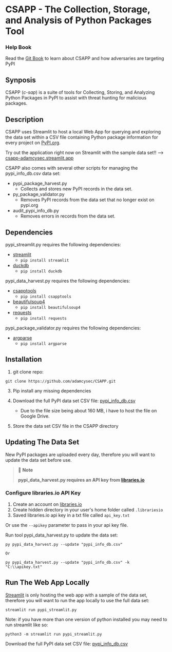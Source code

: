 # CSAPP - The Collection, Storage, and Analysis of Python Packages Tool

### Help Book
Read the [Git Book](https://adamcysec.gitbook.io/csapp/) to learn about CSAPP and how adversaries are targeting PyPI

## Synposis

CSAPP (*c-sap*) is a suite of tools for Collecting, Storing, and Analyzing Python Packages in PyPI to assist with threat hunting for malicious packages. 

## Description

CSAPP uses Streamlit to host a local Web App for querying and exploring the data set within a CSV file containing Python package information for every project on [PyPI.org](https://pypi.org/).

Try out the application right now on Streamlit with the sample data set!! --> [csapp-adamcysec.streamlit.app](https://csapp-adamcysec.streamlit.app/)

CSAPP also comes with several other scripts for managing the pypi_info_db.csv data set:

- pypi_package_harvest.py
  - Collects and stores new PyPI records in the data set.
- py_package_validator.py
  - Removes PyPI records from the data set that no longer exist on pypi.org
- audit_pypi_info_db.py
  - Removes errors in records from the data set.

## Dependencies
pypi_streamlit.py requires the following dependencies:
- [streamlit](https://pypi.org/project/streamlit/)
  - `pip install streamlit` 
- [duckdb](https://pypi.org/project/duckdb/)
  - `pip install duckdb` 

pypi_data_harvest.py requires the following dependencies:
- [csapptools](https://pypi.org/project/csapptools/)
  - `pip install csapptools`
- [beautifulsoup4](https://pypi.org/project/beautifulsoup4/)
  - `pip install beautifulsoup4`
- [requests](https://pypi.org/project/requests/)
  - `pip install requests`

pypi_package_validator.py requires the following dependencies:
- [argparse](https://pypi.org/project/argparse/)
  - `pip install argparse`

## Installation

1. git clone repo:

```
git clone https://github.com/adamcysec/CSAPP.git
```

3. Pip install any missing dependencies 

4. Download the full PyPI data set CSV file: [pypi_info_db.csv](https://drive.google.com/file/d/1uYDHmn9lZ7EhrjFIMnhqKr_SpWjDFZqO)
   - Due to the file size being about 160 MB, i have to host the file on Google Drive.

5. Store the data set CSV file in the CSAPP directory

## Updating The Data Set

New PyPI packages are uploaded every day, therefore you will want to update the data set before use.

> 📘 **Note**
>
> **pypi_data_harvest.py requires an API key from [libraries.io](https://libraries.io/)**

### Configure libraries.io API Key

1. Create an account on [libraries.io](https://libraries.io/)
2. Create hidden directory in your user's home folder called `.librariesio`
3. Saved libraries.io api key in a txt file called `api_key.txt`

Or use the `--apikey` parameter to pass in your api key file.

Run tool pypi_data_harvest.py to update the data set:

```
py pypi_data_harvest.py --update "pypi_info_db.csv"

Or

py pypi_data_harvest.py --update "pypi_info_db.csv" -k "C:\\apikey.txt"
```

## Run The Web App Locally

[Streamlit](https://csapp-adamcysec.streamlit.app/) is only hosting the web app with a sample of the data set, therefore you will want to run the app locally to use the full data set:

```
streamlit run pypi_streamlit.py
```

Note: if you have more than one version of python installed you may need to run streamlit like so:

```
python3 -m streamlit run pypi_streamlit.py
```

Download the full PyPI data set CSV file: [pypi_info_db.csv](https://drive.google.com/file/d/1uYDHmn9lZ7EhrjFIMnhqKr_SpWjDFZqO)
